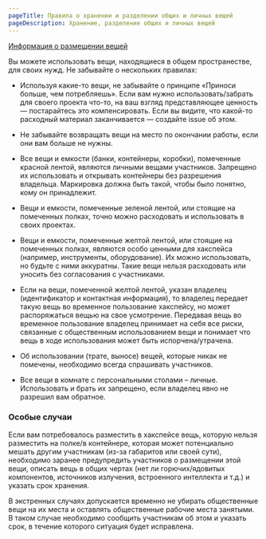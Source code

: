 ```yaml
---
pageTitle: Правила о хранении и разделении общих и личных вещей
pageDescription: Хранение, разделение общих и личных вещей
---
```


[Информация о размещении вещей](/wiki/stuff-map)

Вы можете использовать вещи, находящиеся в общем пространестве, для своих нужд. Не забывайте о нескольких правилах:

* Используя какие-то вещи, не забывайте о принципе «Приноси больше, чем потребляешь». Если вам нужно использовать/забрать для своего проекта что-то, на ваш взгляд представляющее ценность — постарайтесь это компенсировать. Если вы видите, что какой-то расходный материал заканчивается — создайте issue об этом.

* Не забывайте возвращать вещи на место по окончании работы, если они вам больше не нужны.

* Все вещи и емкости (банки, контейнеры, коробки), помеченные красной лентой, являются личными вещами участников. Запрещено их использовать и открывать контейнеры без разрешения владельца. Маркировка должна быть такой, чтобы было понятно, кому он принадлежит.

* Вещи и емкости, помеченные зеленой лентой, или стоящие на помеченных полках, точно можно расходовать и использовать в своих проектах.

* Вещи и емкости, помеченные желтой лентой, или стоящие на помеченных полках, являются особо ценными для хакспейса (например, инструменты, оборудование). Их можно использовать, но будьте с ними аккуратны. Такие вещи нельзя расходовать или уносить без согласования с участниками.

* Если на вещи, помеченной желтой лентой, указан владелец (идентификатор и контактная информация), то владелец передает такую вещь во временное пользование хакспейсу, но может распоряжаться вещью на свое усмотрение. Передавая вещь во временное пользование владелец принимает на себя все риски, связанные с общественным использованием вещи и понимает что вещь в ходе использования может быть испорчена/утрачена.

* Об использовании (трате, выносе) вещей, которые никак не помечены, необходимо всегда спрашивать участников.

* Все вещи в комнате с персональными столами – личные. Использовать и брать их запрещено, если владелец явно не разрешил вам обратное.

### Особые случаи

Если вам потребовалось разместить в хакспейсе вещь, которую нельзя разместить на полке/в контейнере, которая может потенциально мешать другим участникам (из-за габаритов или своей сути), необходимо заранее предупредить участников о размещении этой вещи, описать вещь в общих чертах (нет ли горючих/ядовитых компонентов, источников излучения, встроенного интеллекта и т.д.) и указать срок хранения.

В экстренных случаях допускается временно не убирать общественные вещи на их места и оставлять общественные рабочие места занятыми. В таком случае необходимо сообщить участникам об этом и указать срок, в течение которого ситуация будет исправлена.
